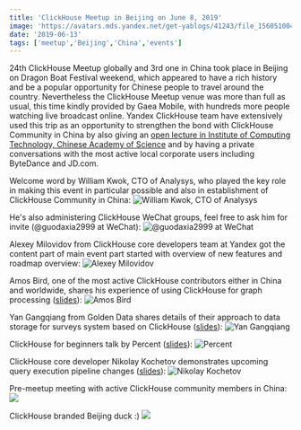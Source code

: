 ```yaml
---
title: 'ClickHouse Meetup in Beijing on June 8, 2019'
image: 'https://avatars.mds.yandex.net/get-yablogs/41243/file_1560510043188/orig'
date: '2019-06-13'
tags: ['meetup','Beijing','China','events']
---
```


24th ClickHouse Meetup globally and 3rd one in China took place in Beijing on Dragon Boat Festival weekend, which appeared to have a rich history and be a popular opportunity for Chinese people to travel around the country. Nevertheless the ClickHouse Meetup venue was more than full as usual, this time kindly provided by Gaea Mobile, with hundreds more people watching live broadcast online. Yandex ClickHouse team have extensively used this trip as an opportunity to strengthen the bond with ClickHouse Community in China by also giving an [open lecture in  Institute of Computing Technology, Chinese Academy of Science](clickhouse-lecture-at-institute-of-computing-technology-chinese-academy-of-science-on-june-11-2019.md) and by having a private conversations with the most active local corporate users including ByteDance and JD.com.

Welcome word by William Kwok, CTO of Analysys, who played the key role in making this event in particular possible and also in establishment of ClickHouse Community in China:
![William Kwok, CTO of Analysys](https://avatars.mds.yandex.net/get-yablogs/41243/file_1560511807811/orig)

He's also administering ClickHouse WeChat groups, feel free to ask him for invite (@guodaxia2999 at WeChat):
![@guodaxia2999 at WeChat](https://avatars.mds.yandex.net/get-yablogs/41243/file_1560512031676/orig)

Alexey Milovidov from ClickHouse core developers team at Yandex got the content part of main event part started with overview of new features and roadmap overview:
![Alexey Milovidov](https://avatars.mds.yandex.net/get-yablogs/61002/file_1560511124412/orig)

Amos Bird, one of the most active ClickHouse contributors either in China and worldwide, shares his experience of using ClickHouse for graph processing ([slides](https://github.com/ClickHouse/clickhouse-presentations/raw/master/meetup24/2.%20SQLGraph%20--%20When%20ClickHouse%20marries%20graph%20processing%20Amoisbird.pdf)):
![Amos Bird](https://avatars.mds.yandex.net/get-yablogs/39006/file_1560512106899/orig)

Yan Gangqiang from Golden Data shares details of their approach to data storage for surveys system based on ClickHouse ([slides](https://presentations.clickhouse.tech/meetup24/3.%20金数据数据架构调整方案Public.pdf)):
![Yan Gangqiang](https://avatars.mds.yandex.net/get-yablogs/51163/file_1560512254349/orig)

ClickHouse for beginners talk by Percent ([slides](https://presentations.clickhouse.tech/meetup24/4.%20ClickHouse万亿数据双中心的设计与实践%20.pdf)):
![Percent](https://avatars.mds.yandex.net/get-yablogs/61002/file_1560516969951/orig)

ClickHouse core developer Nikolay Kochetov demonstrates upcoming query execution pipeline changes ([slides](https://presentations.clickhouse.tech/meetup24/5.%20Clickhouse%20query%20execution%20pipeline%20changes/)):
![Nikolay Kochetov](https://avatars.mds.yandex.net/get-yablogs/28577/file_1560517030229/orig)

Pre-meetup meeting with active ClickHouse community members in China:
![](https://avatars.mds.yandex.net/get-yablogs/61002/file_1560517168102/orig)

ClickHouse branded Beijing duck :)
![](https://avatars.mds.yandex.net/get-yablogs/28577/file_1560517219599/orig)
